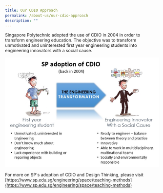 ```yaml
---
title: Our CDIO Approach
permalink: /about-us/our-cdio-approach
description: ""
---
```

Singapore Polytechnic adopted the use of CDIO in 2004 in order to transform engineering education. The objective was to transform unmotivated and uninterested first year engineering students into engineering innovators with a social cause.

![Alt text for image on Isomer site](/images/engineering-transformation.jpg)

For more on SP's adoption of CDIO and Design Thinking, please visit [https://www.sp.edu.sg/engineering/space/teaching-methods](https://www.sp.edu.sg/engineering/space/teaching-methods)